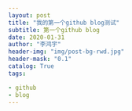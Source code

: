 ```yaml
---
layout: post  
title: "我的第一个github blog测试"  
subtitle: 第一个github blog  
date: 2020-01-31  
author: "李鸿宇"  
header-img: "img/post-bg-rwd.jpg"  
header-mask: "0.1"  
catalog: True  
tags:  

- github
- blog    
---
```


